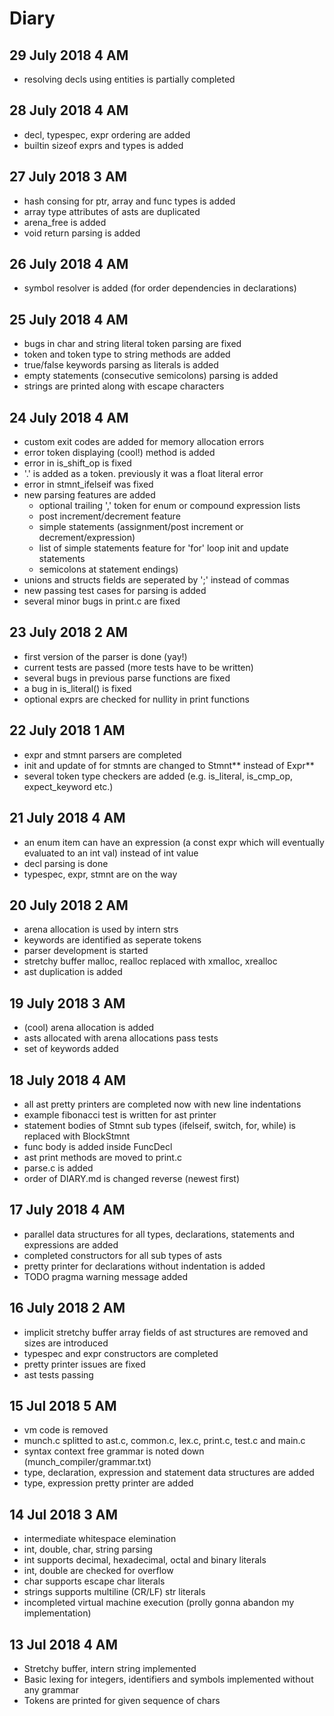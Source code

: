 # Diary

## 29 July 2018 4 AM

- resolving decls using entities is partially completed

## 28 July 2018 4 AM

- decl, typespec, expr ordering are added
- builtin sizeof exprs and types is added

## 27 July 2018 3 AM

- hash consing for ptr, array and func types is added
- array type attributes of asts are duplicated
- arena_free is added
- void return parsing is added

## 26 July 2018 4 AM

- symbol resolver is added (for order dependencies in declarations)

## 25 July 2018 4 AM

- bugs in char and string literal token parsing are fixed
- token and token type to string methods are added
- true/false keywords parsing as literals is added
- empty statements (consecutive semicolons) parsing is added
- strings are printed along with escape characters

## 24 July 2018 4 AM

- custom exit codes are added for memory allocation errors
- error token displaying (cool!) method is added
- error in is_shift_op is fixed
- '.' is added as a token. previously it was a float literal error
- error in stmnt_ifelseif was fixed
- new parsing features are added
    - optional trailing ',' token for enum or compound expression lists
    - post increment/decrement feature
    - simple statements (assignment/post increment or decrement/expression)
    - list of simple statements feature for 'for' loop init and update statements
    - semicolons at statement endings)
- unions and structs fields are seperated by ';' instead of commas
- new passing test cases for parsing is added
- several minor bugs in print.c are fixed

## 23 July 2018 2 AM

- first version of the parser is done (yay!)
- current tests are passed (more tests have to be written)
- several bugs in previous parse functions are fixed
- a bug in is_literal() is fixed
- optional exprs are checked for nullity in print functions 

## 22 July 2018 1 AM

- expr and stmnt parsers are completed
- init and update of for stmnts are changed to Stmnt** instead of Expr** 
- several token type checkers are added (e.g. is_literal, is_cmp_op, expect_keyword etc.)

## 21 July 2018 4 AM

- an enum item can have an expression (a const expr which will eventually evaluated to an int val) instead of int value
- decl parsing is done
- typespec, expr, stmnt are on the way

## 20 July 2018 2 AM

- arena allocation is used by intern strs
- keywords are identified as seperate tokens
- parser development is started
- stretchy buffer malloc, realloc replaced with xmalloc, xrealloc
- ast duplication is added

## 19 July 2018 3 AM

- (cool) arena allocation is added
- asts allocated with arena allocations pass tests
- set of keywords added

## 18 July 2018 4 AM

- all ast pretty printers are completed now with new line indentations
- example fibonacci test is written for ast printer
- statement bodies of Stmnt sub types (ifelseif, switch, for, while) is replaced with BlockStmnt
- func body is added inside FuncDecl
- ast print methods are moved to print.c
- parse.c is added
- order of DIARY.md is changed reverse (newest first)

## 17 July 2018 4 AM

- parallel data structures for all types, declarations, statements and expressions are added
- completed constructors for all sub types of asts
- pretty printer for declarations without indentation is added
- TODO pragma warning message added

## 16 July 2018 2 AM

- implicit stretchy buffer array fields of ast structures are removed and sizes are introduced
- typespec and expr constructors are completed
- pretty printer issues are fixed
- ast tests passing 

## 15 Jul 2018 5 AM

- vm code is removed
- munch.c splitted to ast.c, common.c, lex.c, print.c, test.c and main.c
- syntax context free grammar is noted down (munch_compiler/grammar.txt)
- type, declaration, expression and statement data structures are added
- type, expression pretty printer are added

## 14 Jul 2018 3 AM

- intermediate whitespace elemination
- int, double, char, string parsing
- int supports decimal, hexadecimal, octal and binary literals
- int, double are checked for overflow
- char supports escape char literals
- strings supports multiline (CR/LF) str literals
- incompleted virtual machine execution (prolly gonna abandon my implementation)

## 13 Jul 2018 4 AM

- Stretchy buffer, intern string implemented
- Basic lexing for integers, identifiers and symbols implemented without any grammar
- Tokens are printed for given sequence of chars
